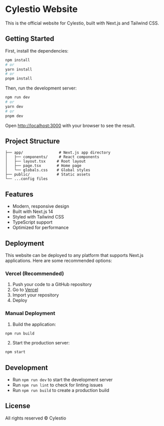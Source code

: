 # Cylestio Website

This is the official website for Cylestio, built with Next.js and Tailwind CSS.

## Getting Started

First, install the dependencies:

```bash
npm install
# or
yarn install
# or
pnpm install
```

Then, run the development server:

```bash
npm run dev
# or
yarn dev
# or
pnpm dev
```

Open [http://localhost:3000](http://localhost:3000) with your browser to see the result.

## Project Structure

```
├── app/                # Next.js app directory
│   ├── components/     # React components
│   ├── layout.tsx     # Root layout
│   ├── page.tsx       # Home page
│   └── globals.css    # Global styles
├── public/            # Static assets
└── ...config files
```

## Features

- Modern, responsive design
- Built with Next.js 14
- Styled with Tailwind CSS
- TypeScript support
- Optimized for performance

## Deployment

This website can be deployed to any platform that supports Next.js applications. Here are some recommended options:

### Vercel (Recommended)

1. Push your code to a GitHub repository
2. Go to [Vercel](https://vercel.com)
3. Import your repository
4. Deploy

### Manual Deployment

1. Build the application:
```bash
npm run build
```

2. Start the production server:
```bash
npm start
```

## Development

- Run `npm run dev` to start the development server
- Run `npm run lint` to check for linting issues
- Run `npm run build` to create a production build

## License

All rights reserved © Cylestio